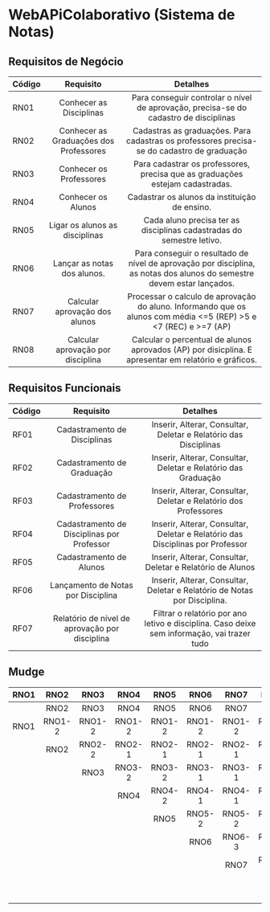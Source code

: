 # WebAPiColaborativo (Sistema de Notas)

## Requisitos de Negócio

| Código  | Requisito | Detalhes |
| ------------- |:-------------:|:---------------:|
| RN01     | Conhecer as Disciplinas     | Para conseguir controlar o nível de aprovação, precisa-se do cadastro de disciplinas
| RN02      | Conhecer as Graduações dos Professores     | Cadastras as graduações. Para cadastras os professores precisa-se do cadastro de graduação
| RN03      | Conhecer os Professores  |Para cadastrar os professores, precisa que as graduações estejam cadastradas.  
| RN04      | Conhecer os Alunos  | Cadastrar os alunos da instituição de ensino.
| RN05     | Ligar os alunos as disciplinas  | Cada aluno precisa ter as disciplinas cadastradas do semestre letivo.
| RN06     | Lançar as notas dos alunos.  | Para conseguir o resultado de nível de aprovação por disciplina, as notas dos alunos do semestre devem estar lançados.
| RN07     | Calcular aprovação dos alunos  | Processar o calculo de aprovação do aluno. Informando que os alunos com média <=5 (REP) >5 e <7 (REC) e >=7 (AP)
| RN08     | Calcular aprovação por disciplina | Calcular o percentual de alunos aprovados (AP) por disicplina. E apresentar em relatório e gráficos.

## Requisitos Funcionais

| Código  | Requisito | Detalhes |
| ------------- |:-------------:|:---------------:|
| RF01     | Cadastramento de Disciplinas    | Inserir, Alterar, Consultar, Deletar e Relatório das Disciplinas
| RF02     | Cadastramento de Graduação    | Inserir, Alterar, Consultar, Deletar e Relatório das Graduação
| RF03     | Cadastramento de Professores   | Inserir, Alterar, Consultar, Deletar e Relatório dos Professores
| RF04     | Cadastramento de Disciplinas por Professor    | Inserir, Alterar, Consultar, Deletar e Relatório das Disciplinas por Professor
| RF05    | Cadastramento de Alunos   | Inserir, Alterar, Consultar, Deletar e Relatório de Alunos
| RF06     | Lançamento de Notas por Disciplina   | Inserir, Alterar, Consultar, Deletar e Relatório de Notas por Disciplina. 
| RF07     | Relatório de nível de aprovação por disciplina    | Filtrar o relatório por ano letivo e disciplina. Caso deixe sem informação, vai trazer tudo

## Mudge

| RNO1  | RNO2 | RNO3 | RNO4  | RNO5 | RNO6 | RNO7  | RNO8 | TOTAL | Porcentagem  |
| -----|:-----:|:-----:|:-----:|:-----:|:-----:|:-----:|:-----:|:-----:|:-----:|
|    | RNO2 | RNO3 | RNO4  | RNO5 | RNO6 | RNO7  | RNO8 |
|RNO1| RNO1-2 |	RNO1-2 |	RNO1-2 | RNO1-2 |	RNO1-2 |	RNO1-2 |	RNO1-2 |	14	| 27% |
|     | RNO2 |	RNO2-2 |	RNO2-1	| RNO2-1 |	RNO2-1 |	RNO2-1 |	RNO2-1 |	6 |	12% |
|     |     | RNO3 |	RNO3-2 |	RNO3-2 |	RNO3-1 |	RNO3-1 |	RNO3-2 |	8 |	16% |
|     |     |     | RNO4 |	RNO4-2 |	RNO4-1 |	RNO4-1 |	RNO4-2 |	6 |	12% |
|     |     |     |     | RNO5 |	RNO5-2 |	RNO5-2 |	RNO5-1 |	5 |	10% |
|     |     |     |     |     | RNO6 |	RNO6-3 |	RNO6-3 |	6 |	12% |
|     |     |     |     |     |     | RNO7 |	RNO7-3 |	3 |	6% |
|     |     |     |     |     |     |     | RNO8 |	3 |	6% |
|     |     |     |     |     |     |     |     | 51  |	100% |













